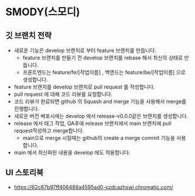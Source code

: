 # SMODY(스모디)

## 깃 브랜치 전략

- 새로운 기능은 develop 브랜치로 부터 feature 브랜치를 만듭니다.
  - feature 브랜치를 만들기 전 develop 브랜치를 rebase 해서 최신의 상태로 만듭니다.
  - 프론트엔드는 feature/fe/[작업이름] , 백엔드는 feature/be/[작업이름] 으로 생성합니다.
- feature 브랜치를 develop 브랜치로 pull request 를 작성합니다.
- pull request 에 대해 코드 리뷰를 요청합니다.
- 코드 리뷰가 완료되면 github 의 Squash and merge 기능을 사용해서 merge를 진행합니다.
- 새로운 버전 배포시에는 develop 에서 release-v0.0.0같은 브랜치를 생성합니다.
- release 에서 태그 작업, QA후에 release 브랜치에서 main 브랜치에 pull request작성하고 merge합니다.
  - main으로 merge 시킬때는 github의 create a merge commit 기능을 사용합니다.
- main 에서 최신화된 내용을 develop 에도 적용합니다.

## UI 스토리북

- https://62c67b97ff406488a4595ad0-xzdcazhswi.chromatic.com/
